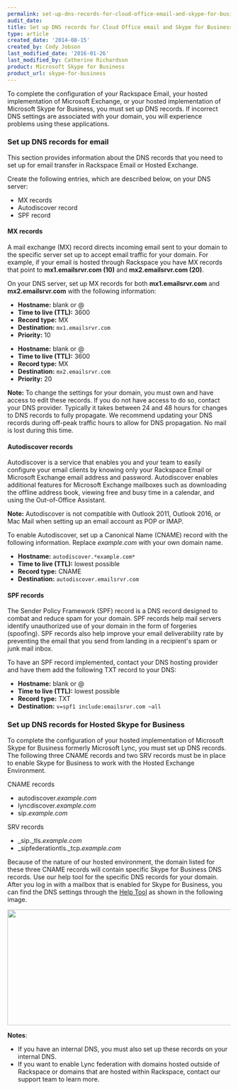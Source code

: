 ```yaml
---
permalink: set-up-dns-records-for-cloud-office-email-and-skype-for-business/
audit_date:
title: Set up DNS records for Cloud Office email and Skype for Business
type: article
created_date: '2014-08-15'
created_by: Cody Jobson
last_modified_date: '2016-01-26'
last_modified_by: Catherine Richardson
product: Microsoft Skype for Business
product_url: skype-for-business
---
```


To complete the configuration of your Rackspace Email, your hosted
implementation of Microsoft Exchange, or your hosted implementation of
Microsoft Skype for Business, you must set up DNS records. If incorrect
DNS settings are associated with your domain, you will experience
problems using these applications.

### Set up DNS records for email

This section provides information about the DNS records that you need to
set up for email transfer in Rackspace Email or Hosted Exchange.

Create the following entries, which are described below, on your DNS server:

-   MX records
-   Autodiscover record
-   SPF record

#### **MX records**

A mail exchange (MX) record directs incoming email sent to your domain
to the specific server set up to accept email traffic for your domain.
For example, if your email is hosted through Rackspace you have MX
records that point to **mx1.emailsrvr.com (10)** and **mx2.emailsrvr.com
(20)**.

On your DNS server, set up MX records for both **mx1.emailsrvr.com** and
**mx2.emailsrvr.com** with the following information:

-   **Hostname:** blank or @
-   **Time to live (TTL):** 3600
-   **Record type:** MX
-   **Destination:** `mx1.emailsrvr.com`
-   **Priority:** 10

<!-- -->

-   **Hostname:** blank or @
-   **Time to live (TTL):** 3600
-   **Record type:** MX
-   **Destination:** `mx2.emailsrvr.com`
-   **Priority:** 20

<!-- -->

**Note:** To change the settings for your domain, you must own and have
access to edit these records. If you do not have access to do so,
contact your DNS provider. Typically it takes between 24 and 48 hours
for changes to DNS records to fully propagate. We recommend updating
your DNS records during off-peak traffic hours to allow for DNS
propagation. No mail is lost during this time.

#### **Autodiscover records**

Autodiscover is a service that enables you and your team to easily
configure your email clients by knowing only your Rackspace Email or
Microsoft Exchange email address and password. Autodiscover enables
additional features for Microsoft Exchange mailboxes such as downloading
the offline address book, viewing free and busy time in a calendar, and
using the Out-of-Office Assistant.

**Note:** Autodiscover is not compatible with Outlook 2011, Outlook
2016, or Mac Mail when setting up an email account as POP or IMAP.

To enable Autodiscover, set up a Canonical Name (CNAME) record with the
following information.
Replace *example.com* with your own domain name.

-   **Hostname:** `autodiscover.*example.com*`
-   **Time to live (TTL):** lowest possible
-   **Record type:** CNAME
-   **Destination:** `autodiscover.emailsrvr.com`

#### **SPF records**

The Sender Policy Framework (SPF) record is a DNS record designed to
combat and reduce spam for your domain. SPF records help mail servers
identify unauthorized use of your domain in the form of forgeries
(spoofing). SPF records also help improve your email deliverability rate
by preventing the email that you send from landing in a recipient's spam
or junk mail inbox.

To have an SPF record implemented, contact your DNS hosting provider and
have them add the following TXT record to your DNS:

-   **Hostname:** blank or @
-   **Time to live (TTL):** lowest possible
-   **Record type:** TXT
-   **Destination:** `v=spf1 include:emailsrvr.com ~all`

### **Set up DNS records for Hosted Skype for Business** ###

To complete the configuration of your hosted implementation of Microsoft
Skype for Business formerly Microsoft Lync, you must set up DNS records.
The following three CNAME records and two SRV records must be in place
to enable Skype for Business to work with the Hosted Exchange
Environment.

CNAME records

-   autodiscover.*example.com*
-   lyncdiscover.*example.com*
-   sip.*example.com*

SRV records

-   \_sip.\_tls.*example.com*
-   \_sipfederationtls.\_tcp.*example.com*

Because of the nature of our hosted environment, the domain listed for
these three CNAME records will contain specific Skype for Business DNS
records. Use our help tool for the specific DNS records for your domain.
After you log in with a mailbox that is enabled for Skype for Business,
you can find the DNS settings through the [Help
Tool](https://emailhelp.rackspace.com/) as shown in the following image.

<img src="{% asset_path skype-for-business/set-up-dns-records-for-cloud-office-email-and-skype-for-business/SkypeforBusinessa.png %}" width="656" height="261" />

**Notes**:

-   If you have an internal DNS, you must also set up these records on
    your internal DNS.
-   If you want to enable Lync federation with domains hosted outside of
    Rackspace or domains that are hosted within Rackspace, contact our
    support team to learn more.


